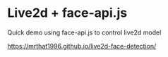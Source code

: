 # Live2d + face-api.js

Quick demo using face-api.js to control live2d model

https://mrthat1996.github.io/live2d-face-detection/
